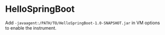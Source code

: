 # HelloSpringBoot

Add `-javaagent:/PATH/TO/HelloSpringBoot-1.0-SNAPSHOT.jar` in VM options to enable the instrument.
